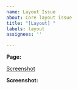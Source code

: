 ```yaml
---
name: Layout Issue
about: Core layout issue
title: "[Layout] "
labels: layout
assignees: ''

---
```


<!--
Provide the route that this feature lives on. e.g. /about-us
-->
**Page:** 


<!--
Provide a link to mockup if available
-->
[Screenshot]()


<!--
Provide a screenshot from the mockup
-->
**Screenshot:**

